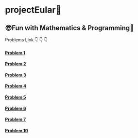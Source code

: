 # projectEular🤖

## 😎Fun with Mathematics &amp; Programming👾
Problems Link 👇 👇 👇 

#### [Problem 1](https://projecteuler.net/problem=1) 

#### [Problem 2](https://projecteuler.net/problem=2)

#### [Problem 3](https://projecteuler.net/problem=3)

#### [Problem 4](https://projecteuler.net/problem=4)

#### [Problem 5](https://projecteuler.net/problem=5)

#### [Problem 6](https://projecteuler.net/problem=6)

#### [Problem 7](https://projecteuler.net/problem=7)

#### [Problem 10](https://projecteuler.net/problem=10)
